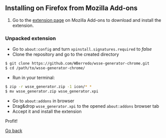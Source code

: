 ## Installing on Firefox from Mozilla Add-ons

1. Go to the [extension page](https://addons.mozilla.org/en-US/firefox/addon/wsse-generator/) 
on Mozilla Add-ons to download and install the extension.

### Unpacked extension
- Go to `about:config` and turn `xpinstall.signatures.required` to *false*
- Clone the repository and go to the created directory
```bash
$ git clone https://github.com/WBerredo/wsse-generator-chrome.git
$ cd /path/to/wsse-generator-chrome/
```
- Run in your terminal:
```bash
$ zip -r wsse_generator.zip -1 icon/* *
$ mv wsse_generator.zip wsse_generator.xpi
```
- Go to `about:addons` in browser
- Drag&drop `wsse_generator.xpi` to the opened `about:addons` browser tab
- Accept it and install the extension

Profit!

[Go back](./README.md)
